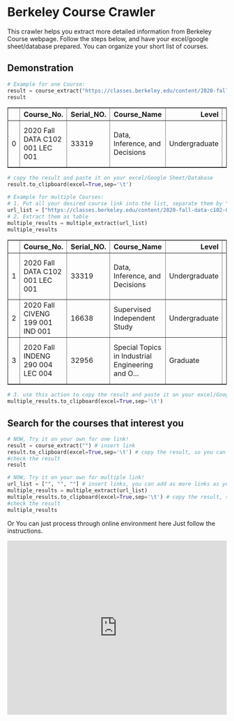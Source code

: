 # Berkeley Course Crawler

This crawler helps you extract more detailed information from Berkeley Course webpage. Follow the steps below, and have your excel/google sheet/database prepared. You can organize your short list of courses.




## Demonstration


```python
# Example for one Course: 
result = course_extract("https://classes.berkeley.edu/content/2020-fall-data-c102-001-lec-001") # put the link between ""
result
```



<table border="1" class="dataframe">
  <thead>
    <tr style="text-align: right;">
      <th></th>
      <th>Course_No.</th>
      <th>Serial_NO.</th>
      <th>Course_Name</th>
      <th>Level</th>
      <th>Type</th>
      <th>Mode</th>
      <th>Instructor(s)</th>
      <th>Units</th>
      <th>Start_Time(SF_time)</th>
      <th>End_Time(SF_time)</th>
      <th>Start_Time(TW_time)</th>
      <th>End_Time(TW_time)</th>
      <th>Final_Examination</th>
      <th>Description</th>
    </tr>
  </thead>
  <tbody>
    <tr>
      <td>0</td>
      <td>2020 Fall DATA C102 001 LEC 001</td>
      <td>33319</td>
      <td>Data, Inference, and Decisions</td>
      <td>Undergraduate</td>
      <td>Lecture</td>
      <td>Pending Reviews</td>
      <td>Michael  Jordan, Jacob Noah  Steinhardt</td>
      <td>4</td>
      <td>Tue 14:00 / Thu 14:00</td>
      <td>Tue 15:29 / Thu 15:29</td>
      <td>Wed 05:00 / Fri 05:00</td>
      <td>Wed 06:29 / Fri 06:29</td>
      <td>Written final exam conducted during the schedu...</td>
      <td>This course develops the probabilistic foundat...</td>
    </tr>
  </tbody>
</table>
</div>




```python
# copy the result and paste it on your excel/Google Sheet/Database
result.to_clipboard(excel=True,sep='\t')
```


```python
# Example for multiple Courses:
# 1. Put all your desired course link into the list, separate them by ","
url_list = ["https://classes.berkeley.edu/content/2020-fall-data-c102-001-lec-001", "https://classes.berkeley.edu/content/2020-fall-civeng-199-001-ind-001", "https://classes.berkeley.edu/content/2020-fall-indeng-290-004-lec-004"]
# 2. Extract them as table
multiple_results = multiple_extract(url_list)
multiple_results
```


<table border="1" class="dataframe">
  <thead>
    <tr style="text-align: right;">
      <th></th>
      <th>Course_No.</th>
      <th>Serial_NO.</th>
      <th>Course_Name</th>
      <th>Level</th>
      <th>Type</th>
      <th>Mode</th>
      <th>Instructor(s)</th>
      <th>Units</th>
      <th>Start_Time(SF_time)</th>
      <th>End_Time(SF_time)</th>
      <th>Start_Time(TW_time)</th>
      <th>End_Time(TW_time)</th>
      <th>Final_Examination</th>
      <th>Description</th>
    </tr>
  </thead>
  <tbody>
    <tr>
      <td>1</td>
      <td>2020 Fall DATA C102 001 LEC 001</td>
      <td>33319</td>
      <td>Data, Inference, and Decisions</td>
      <td>Undergraduate</td>
      <td>Lecture</td>
      <td>Pending Reviews</td>
      <td>Michael  Jordan, Jacob Noah  Steinhardt</td>
      <td>4</td>
      <td>Tue 14:00 / Thu 14:00</td>
      <td>Tue 15:29 / Thu 15:29</td>
      <td>Wed 05:00 / Fri 05:00</td>
      <td>Wed 06:29 / Fri 06:29</td>
      <td>Written final exam conducted during the schedu...</td>
      <td>This course develops the probabilistic foundat...</td>
    </tr>
    <tr>
      <td>2</td>
      <td>2020 Fall CIVENG 199 001 IND 001</td>
      <td>16638</td>
      <td>Supervised Independent Study</td>
      <td>Undergraduate</td>
      <td>Independent Study</td>
      <td>Pending Reviews</td>
      <td>Norman A Abrahamson</td>
      <td>1 to 4</td>
      <td></td>
      <td></td>
      <td></td>
      <td></td>
      <td>No final exam</td>
      <td>Supervised independent study.</td>
    </tr>
    <tr>
      <td>3</td>
      <td>2020 Fall INDENG 290 004 LEC 004</td>
      <td>32956</td>
      <td>Special Topics in Industrial Engineering and O...</td>
      <td>Graduate</td>
      <td>Lecture</td>
      <td>Asynchronous Instruction</td>
      <td>Barna  Saha</td>
      <td>2 to 3</td>
      <td>Tue 14:00 / Thu 14:00</td>
      <td>Tue 15:29 / Thu 15:29</td>
      <td>Wed 05:00 / Fri 05:00</td>
      <td>Wed 06:29 / Fri 06:29</td>
      <td>Written final exam conducted during the schedu...</td>
      <td>Lectures and appropriate assignments on fundam...</td>
    </tr>
  </tbody>
</table>
</div>




```python
# 3. use this action to copy the result and paste it on your excel/Google Sheet/Database
multiple_results.to_clipboard(excel=True,sep='\t')
```

## Search for the courses that interest you


```python
# NOW, Try it on your own for one link!
result = course_extract("") # insert link
result.to_clipboard(excel=True,sep='\t') # copy the result, so you can paste it elsewhere
#check the result
result
```


```python
# NOW, Try it on your own for multiple link!
url_list = ["", "", ""] # insert links, you can add as more links as you want
multiple_results = multiple_extract(url_list)
multiple_results.to_clipboard(excel=True,sep='\t') # copy the result, so you can paste it elsewhere
#check the result
multiple_results
```

Or You can just process through online environment here
Just follow the instructions.
<iframe height="400px" width="100%" src="https://repl.it/@cartus0910/TrimOrchidBootstrapping-2?lite=true" scrolling="no" frameborder="no" allowtransparency="true" allowfullscreen="true" sandbox="allow-forms allow-pointer-lock allow-popups allow-same-origin allow-scripts allow-modals"></iframe>

